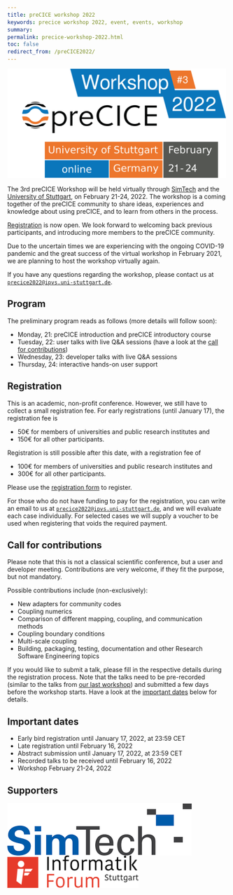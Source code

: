 ```yaml
---
title: preCICE workshop 2022
keywords: precice workshop 2022, event, events, workshop
summary:
permalink: precice-workshop-2022.html
toc: false
redirect_from: /preCICE2022/
---
```


<img class="img-responsive center-block" src="images/events/precice2022.svg" alt="preCICE Workshop banner" style="max-width: 500px; margin:auto;">

The 3rd preCICE Workshop will be held virtually through [SimTech](https://www.simtech.uni-stuttgart.de/) and the [University of Stuttgart](https://www.uni-stuttgart.de/en/), on February 21-24, 2022. The workshop is a coming together of the preCICE community to share ideas, experiences and knowledge about using preCICE, and to learn from others in the process.

[Registration](https://precice.org/precice-workshop-2022.html#registration) is now open. We look forward to welcoming back previous participants, and introducing more members to the preCICE community.

Due to the uncertain times we are experiencing with the ongoing COVID-19 pandemic and the great success of the virtual workshop in February 2021, we are planning to host the workshop virtually again.

If you have any questions regarding the workshop, please contact us at [`precice2022@ipvs.uni-stuttgart.de`](mailto:precice2022@ipvs.uni-stuttgart.de).

## Program

The preliminary program reads as follows (more details will follow soon):

* Monday, 21: preCICE introduction and preCICE introductory course
* Tuesday, 22: user talks with live Q&A sessions (have a look at the [call for contributions](https://precice.org/precice-workshop-2022.html#call-for-contributions))
* Wednesday, 23: developer talks with live Q&A sessions
* Thursday, 24: interactive hands-on user support

## Registration

This is an academic, non-profit conference. However, we still have to collect a small registration fee.
For early registrations (until January 17), the registration fee is

* 50€ for members of universities and public research institutes and
* 150€ for all other participants.

Registration is still possible after this date, with a registration fee of

* 100€ for members of universities and public research institutes and
* 300€ for all other participants.

Please use the [registration form](https://tagung.informatik-forum.org/preCICE2022/register) to register.

For those who do not have funding to pay for the registration, you can write an email to us at [`precice2022@ipvs.uni-stuttgart.de`](mailto:precice2022@ipvs.uni-stuttgart.de), and we will evaluate each case individually. For selected cases we will supply a voucher to be used when registering that voids the required payment.

## Call for contributions

Please note that this is not a classical scientific conference, but a user and developer meeting. Contributions are very welcome, if they fit the purpose, but not mandatory.

Possible contributions include (non-exclusively):

* New adapters for community codes
* Coupling numerics
* Comparison of different mapping, coupling, and communication methods
* Coupling boundary conditions
* Multi-scale coupling
* Building, packaging, testing, documentation and other Research Software Engineering topics

If you would like to submit a talk, please fill in the respective details during the registration process. Note that the talks need to be pre-recorded (similar to the talks from [our last workshop](https://www.youtube.com/playlist?list=PLM2obW2udWdoxe1TGVuJXyIRM2JA8pOEL)) and submitted a few days before the workshop starts. Have a look at the [important dates](https://precice.org/precice-workshop-2022.html#important-dates) below for details.

## Important dates

* Early bird registration until January 17, 2022, at 23:59 CET
* Late registration until February 16, 2022
* Abstract submission until January 17, 2022, at 23:59 CET
* Recorded talks to be received until February 16, 2022
* Workshop February 21-24, 2022

## Supporters

 <img src="images/simtech.png" alt="SimTech" style="float:left; padding-right:150px; max-width: 450px; margin:auto;">
 <img src="images/logo-infos.png" alt="Infos" style="max-width: 300px; margin:auto;">
